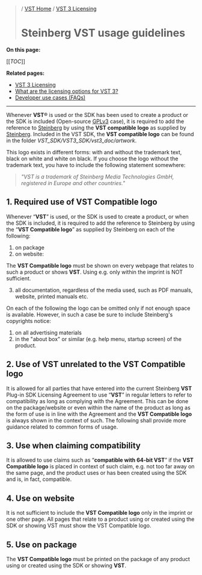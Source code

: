 >/ [VST Home](../Index.md) / [VST 3 Licensing](../VST+3+Licensing/Index.md)
>
># Steinberg VST usage guidelines

**On this page:**

[[_TOC_]]

**Related pages:**

- [VST 3 Licensing](../VST+3+Licensing/Index.md)
- [What are the licensing options for VST 3?](../VST+3+Licensing/What+are+the+licensing+options.md)
- [Developer use cases (FAQs)](../VST+3+Licensing/Developer+use+cases.md)

---

Whenever **VST**® is used or the SDK has been used to create a product or the SDK is included (Open-source [GPLv3](https://www.gnu.org/licenses/gpl-3.0.en.html) case), it is required to add the reference to [Steinberg](https://www.steinberg.net/) by using the **VST compatible logo** as supplied by [Steinberg](https://www.steinberg.net/). Included in the VST SDK, the **VST compatible logo** can be found in the folder *VST_SDK/VST3_SDK/vst3_doc/artwork*.

This logo exists in different forms: with and without the trademark text, black on white and white on black. If you choose the logo without the trademark text, you have to include the following statement somewhere:

>*"VST is a trademark of Steinberg Media Technologies GmbH, registered in Europe and other countries."*

## 1. Required use of VST Compatible logo

Whenever “**VST**” is used, or the SDK is used to create a product, or when the SDK is included, it is required to add the reference to Steinberg by using the “**VST Compatible logo**” as supplied by Steinberg on each of the following:

1. on package
2. on website:

The **VST Compatible logo** must be shown on every webpage that relates to such a product or shows **VST**. Using e.g. only within the imprint is NOT sufficient.

3. all documentation, regardless of the media used, such as PDF manuals, website, printed manuals etc.


On each of the following the logo can be omitted only if not enough space is available. However, in such a case be sure to include Steinberg's copyrights notice:

1. on all advertising materials
2. in the "about box" or similar (e.g. help menu, startup screen) of the product.

## 2. Use of VST unrelated to the VST Compatible logo

It is allowed for all parties that have entered into the current Steinberg **VST** Plug-in SDK Licensing Agreement to use “**VST**” in regular letters to refer to compatibility as long as complying with the Agreement. This can be done on the package/website or even within the name of the product as long as the form of use is in line with the Agreement and the **VST Compatible logo** is always shown in the context of such. The following shall provide more guidance related to common forms of usage.

## 3. Use when claiming compatibility

It is allowed to use claims such as “**compatible with 64-bit VST**” if the **VST Compatible logo** is placed in context of such claim, e.g. not too far away on the same page, and the product uses or has been created using the SDK and is, in fact, compatible.

## 4. Use on website

It is not sufficient to include the **VST Compatible logo** only in the imprint or one other page. All pages that relate to a product using or created using the SDK or showing VST must show the VST Compatible logo.

## 5. Use on package

The **VST Compatible logo** must be printed on the package of any product using or created using the SDK or showing **VST**.